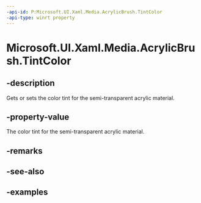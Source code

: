 ```yaml
---
-api-id: P:Microsoft.UI.Xaml.Media.AcrylicBrush.TintColor
-api-type: winrt property
---
```


<!-- Property syntax.
public Color TintColor { get;  set; }
-->

# Microsoft.UI.Xaml.Media.AcrylicBrush.TintColor

## -description

Gets or sets the color tint for the semi-transparent acrylic material.

## -property-value

The color tint for the semi-transparent acrylic material.

## -remarks

## -see-also

## -examples


